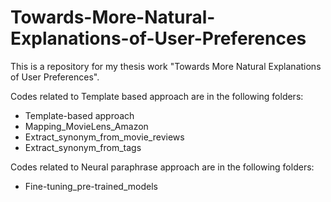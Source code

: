 # Towards-More-Natural-Explanations-of-User-Preferences

This is a repository for my thesis work "Towards More Natural Explanations of User Preferences".

Codes related to Template based approach are in the following folders:
- Template-based approach
- Mapping_MovieLens_Amazon
- Extract_synonym_from_movie_reviews
- Extract_synonym_from_tags

Codes related to Neural paraphrase approach are in the following folders:
- Fine-tuning_pre-trained_models
